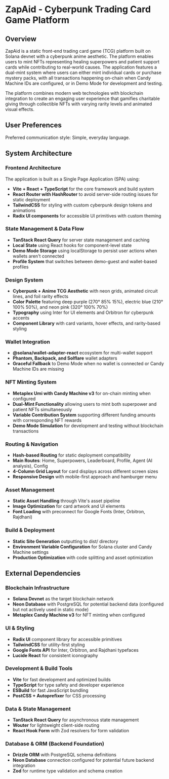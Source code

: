# ZapAid - Cyberpunk Trading Card Game Platform

## Overview

ZapAid is a static front-end trading card game (TCG) platform built on Solana devnet with a cyberpunk anime aesthetic. The platform enables users to mint NFTs representing healing superpowers and patient support cards while contributing to real-world causes. The application features a dual-mint system where users can either mint individual cards or purchase mystery packs, with all transactions happening on-chain when Candy Machine IDs are configured, or in Demo Mode for development and testing.

The platform combines modern web technologies with blockchain integration to create an engaging user experience that gamifies charitable giving through collectible NFTs with varying rarity levels and animated visual effects.

## User Preferences

Preferred communication style: Simple, everyday language.

## System Architecture

### Frontend Architecture
The application is built as a Single Page Application (SPA) using:
- **Vite + React + TypeScript** for the core framework and build system
- **React Router with HashRouter** to avoid server-side routing issues for static deployment
- **TailwindCSS** for styling with custom cyberpunk design tokens and animations
- **Radix UI components** for accessible UI primitives with custom theming

### State Management & Data Flow
- **TanStack React Query** for server state management and caching
- **Local State** using React hooks for component-level state
- **Demo Mode Storage** using localStorage to persist user actions when wallets aren't connected
- **Profile System** that switches between demo-guest and wallet-based profiles

### Design System
- **Cyberpunk + Anime TCG Aesthetic** with neon grids, animated circuit lines, and foil rarity effects
- **Color Palette** featuring deep purple (270° 85% 15%), electric blue (210° 100% 50%), and neon pink (320° 100% 70%)
- **Typography** using Inter for UI elements and Orbitron for cyberpunk accents
- **Component Library** with card variants, hover effects, and rarity-based styling

### Wallet Integration
- **@solana/wallet-adapter-react** ecosystem for multi-wallet support
- **Phantom, Backpack, and Solflare** wallet adapters
- **Graceful Fallback** to Demo Mode when no wallet is connected or Candy Machine IDs are missing

### NFT Minting System
- **Metaplex Umi with Candy Machine v3** for on-chain minting when configured
- **Dual-Mint Functionality** allowing users to mint both superpower and patient NFTs simultaneously
- **Variable Contribution System** supporting different funding amounts with corresponding NFT rewards
- **Demo Mode Simulation** for development and testing without blockchain transactions

### Routing & Navigation
- **Hash-based Routing** for static deployment compatibility
- **Main Routes**: Home, Superpowers, Leaderboard, Profile, Agent (AI analysis), Config
- **4-Column Grid Layout** for card displays across different screen sizes
- **Responsive Design** with mobile-first approach and hamburger menu

### Asset Management
- **Static Asset Handling** through Vite's asset pipeline
- **Image Optimization** for card artwork and UI elements
- **Font Loading** with preconnect for Google Fonts (Inter, Orbitron, Rajdhani)

### Build & Deployment
- **Static Site Generation** outputting to dist/ directory
- **Environment Variable Configuration** for Solana cluster and Candy Machine settings
- **Production Optimization** with code splitting and asset optimization

## External Dependencies

### Blockchain Infrastructure
- **Solana Devnet** as the target blockchain network
- **Neon Database** with PostgreSQL for potential backend data (configured but not actively used in static mode)
- **Metaplex Candy Machine v3** for NFT minting when configured

### UI & Styling
- **Radix UI** component library for accessible primitives
- **TailwindCSS** for utility-first styling
- **Google Fonts API** for Inter, Orbitron, and Rajdhani typefaces
- **Lucide React** for consistent iconography

### Development & Build Tools
- **Vite** for fast development and optimized builds
- **TypeScript** for type safety and developer experience
- **ESBuild** for fast JavaScript bundling
- **PostCSS + Autoprefixer** for CSS processing

### Data & State Management
- **TanStack React Query** for asynchronous state management
- **Wouter** for lightweight client-side routing
- **React Hook Form** with Zod resolvers for form validation

### Database & ORM (Backend Foundation)
- **Drizzle ORM** with PostgreSQL schema definitions
- **Neon Database** connection configured for potential future backend integration
- **Zod** for runtime type validation and schema creation